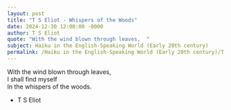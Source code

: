```yaml
---
layout: post
title: "T S Eliot - Whispers of the Woods"
date: 2024-12-30 12:00:00 -0000
author: T S Eliot
quote: "With the wind blown through leaves,  "
subject: Haiku in the English-Speaking World (Early 20th century)
permalink: /Haiku in the English-Speaking World (Early 20th century)/T S Eliot/T S Eliot - Whispers of the Woods
---
```


With the wind blown through leaves,  
I shall find myself  
In the whispers of the woods.

- T S Eliot
